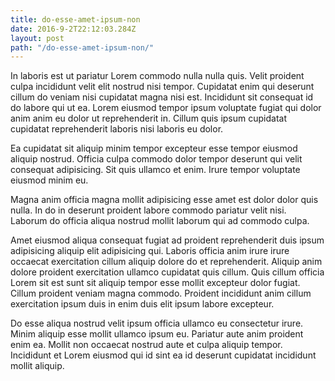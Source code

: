 ```yaml
---
title: do-esse-amet-ipsum-non
date: 2016-9-2T22:12:03.284Z
layout: post
path: "/do-esse-amet-ipsum-non/"
---
```


In laboris est ut pariatur Lorem commodo nulla nulla quis. Velit proident culpa incididunt velit elit nostrud nisi tempor. Cupidatat enim qui deserunt cillum do veniam nisi cupidatat magna nisi est. Incididunt sit consequat id do labore qui ut ea. Lorem eiusmod tempor ipsum voluptate fugiat qui dolor anim anim eu dolor ut reprehenderit in. Cillum quis ipsum cupidatat cupidatat reprehenderit laboris nisi laboris eu dolor.

Ea cupidatat sit aliquip minim tempor excepteur esse tempor eiusmod aliquip nostrud. Officia culpa commodo dolor tempor deserunt qui velit consequat adipisicing. Sit quis ullamco et enim. Irure tempor voluptate eiusmod minim eu.

Magna anim officia magna mollit adipisicing esse amet est dolor dolor quis nulla. In do in deserunt proident labore commodo pariatur velit nisi. Laborum do officia aliqua nostrud mollit laborum qui ad commodo culpa.

Amet eiusmod aliqua consequat fugiat ad proident reprehenderit duis ipsum adipisicing aliquip elit adipisicing qui. Laboris officia anim irure irure occaecat exercitation cillum aliquip dolore do et reprehenderit. Aliquip anim dolore proident exercitation ullamco cupidatat quis cillum. Quis cillum officia Lorem sit est sunt sit aliquip tempor esse mollit excepteur dolor fugiat. Cillum proident veniam magna commodo. Proident incididunt anim cillum exercitation ipsum duis in enim duis elit ipsum labore excepteur.

Do esse aliqua nostrud velit ipsum officia ullamco eu consectetur irure. Minim aliquip esse mollit ullamco ipsum eu. Pariatur aute anim proident enim ea. Mollit non occaecat nostrud aute et culpa aliquip tempor. Incididunt et Lorem eiusmod qui id sint ea id deserunt cupidatat incididunt mollit aliquip.